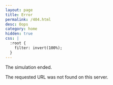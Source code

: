 ```yaml
---
layout: page
title: Error
permalink: /404.html
desc: Oops
category: home
hidden: true
css: |
  :root {
    filter: invert(100%);
  }
---
```


<p>The simulation ended.</p>
<p>The requested URL was not found on this server.</p>
